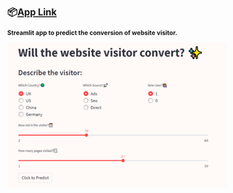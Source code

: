 
## 📦[App Link](https://visitorconversion.streamlit.app/)    
**Streamlit app to predict the conversion of website visitor.**

![app_image](https://github.com/vkoul/st_conversion_app/blob/main/resources/conv_app_image.PNG)
